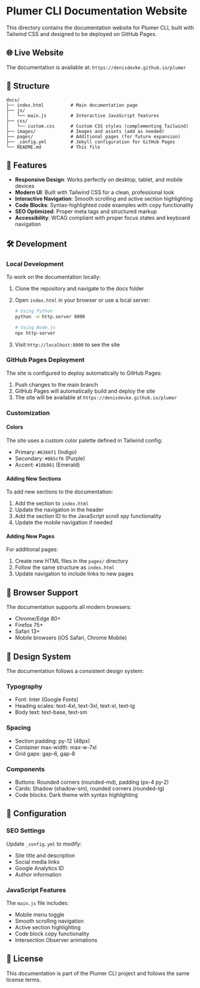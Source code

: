 # Plumer CLI Documentation Website

This directory contains the documentation website for Plumer CLI, built with Tailwind CSS and designed to be deployed on GitHub Pages.

## 🌐 Live Website

The documentation is available at: `https://denisdevke.github.io/plumer`

## 📁 Structure

```
docs/
├── index.html          # Main documentation page
├── js/
│   └── main.js         # Interactive JavaScript features
├── css/
│   └── custom.css      # Custom CSS styles (complementing Tailwind)
├── images/             # Images and assets (add as needed)
├── pages/              # Additional pages (for future expansion)
├── _config.yml         # Jekyll configuration for GitHub Pages
└── README.md           # This file
```

## 🚀 Features

- **Responsive Design**: Works perfectly on desktop, tablet, and mobile devices
- **Modern UI**: Built with Tailwind CSS for a clean, professional look
- **Interactive Navigation**: Smooth scrolling and active section highlighting
- **Code Blocks**: Syntax-highlighted code examples with copy functionality
- **SEO Optimized**: Proper meta tags and structured markup
- **Accessibility**: WCAG compliant with proper focus states and keyboard navigation

## 🛠 Development

### Local Development

To work on the documentation locally:

1. Clone the repository and navigate to the docs folder
2. Open `index.html` in your browser or use a local server:

   ```bash
   # Using Python
   python -m http.server 8000

   # Using Node.js
   npx http-server
   ```

3. Visit `http://localhost:8000` to see the site

### GitHub Pages Deployment

The site is configured to deploy automatically to GitHub Pages:

1. Push changes to the main branch
2. GitHub Pages will automatically build and deploy the site
3. The site will be available at `https://denisdevke.github.io/plumer`

### Customization

#### Colors

The site uses a custom color palette defined in Tailwind config:

- Primary: `#6366f1` (Indigo)
- Secondary: `#8b5cf6` (Purple)
- Accent: `#10b981` (Emerald)

#### Adding New Sections

To add new sections to the documentation:

1. Add the section to `index.html`
2. Update the navigation in the header
3. Add the section ID to the JavaScript scroll spy functionality
4. Update the mobile navigation if needed

#### Adding New Pages

For additional pages:

1. Create new HTML files in the `pages/` directory
2. Follow the same structure as `index.html`
3. Update navigation to include links to new pages

## 📱 Browser Support

The documentation supports all modern browsers:

- Chrome/Edge 80+
- Firefox 75+
- Safari 13+
- Mobile browsers (iOS Safari, Chrome Mobile)

## 🎨 Design System

The documentation follows a consistent design system:

### Typography

- Font: Inter (Google Fonts)
- Heading scales: text-4xl, text-3xl, text-xl, text-lg
- Body text: text-base, text-sm

### Spacing

- Section padding: py-12 (48px)
- Container max-width: max-w-7xl
- Grid gaps: gap-6, gap-8

### Components

- Buttons: Rounded corners (rounded-md), padding (px-4 py-2)
- Cards: Shadow (shadow-sm), rounded corners (rounded-lg)
- Code blocks: Dark theme with syntax highlighting

## 🔧 Configuration

### SEO Settings

Update `_config.yml` to modify:

- Site title and description
- Social media links
- Google Analytics ID
- Author information

### JavaScript Features

The `main.js` file includes:

- Mobile menu toggle
- Smooth scrolling navigation
- Active section highlighting
- Code block copy functionality
- Intersection Observer animations

## 📄 License

This documentation is part of the Plumer CLI project and follows the same license terms.
